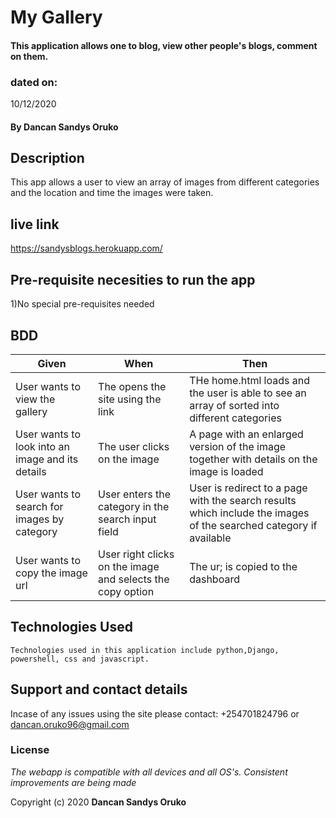 # My Gallery

####  This application allows one to blog, view other people's blogs, comment on them.

### dated on:
10/12/2020

#### By **Dancan Sandys Oruko**

## Description
This app allows a user to view an array of images from different categories and the location and time the images were taken.
## live link
https://sandysblogs.herokuapp.com/

## Pre-requisite necesities to run the app

1)No special pre-requisites needed


## BDD

|Given | When | Then|
|------|-----------|-------|
|User wants to view the gallery|The opens the site using the link| THe home.html loads and the user is able to see an array of sorted into different categories|
|User wants to look into an image and its details| The user clicks on the image|A page with an enlarged version of the image together with details on the image is loaded|
|User wants to search for images by category| User enters the category in the search input field|User is redirect to a page with the search results which include the images of the searched category if available|
|User wants to copy the image url| User right clicks on the image and selects the copy option|The ur; is copied to the dashboard | 



## Technologies Used

    Technologies used in this application include python,Django, powershell, css and javascript.

## Support and contact details
Incase of any issues using the site please contact: +254701824796 or dancan.oruko96@gmail.com


### License
*The webapp is compatible with all devices and all OS's. Consistent improvements are being made*

Copyright (c) 2020 **Dancan Sandys Oruko**